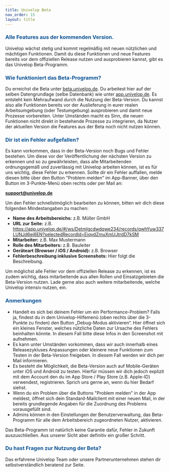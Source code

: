 ```yaml
---
title: Univelop Beta
nav_order: 15
layout: title
---
```


### <span style="color:#0b5394">**Alle Features aus der kommenden Version.**</span>

Univelop wächst stetig und kommt regelmäßig mit neuen nützlichen und mächtigen Funktionen. Damit du diese Funktionen und neue Features bereits vor dem offiziellen Release nutzen und ausprobieren kannst, gibt es das Univelop Beta-Programm.

### <span style="color:#0b5394">**Wie funktioniert das Beta-Programm?**</span>

Du erreichst die Beta unter [beta.univelop.de](<[url](https://beta.univelop.de/)>). Du arbeitest hier auf der selben Datengrundlage (selbe Datenbank) wie unter [app.univelop.de](<[url](https://app.univelop.de/)>). Es entsteht kein Mehraufwand durch die Nutzung der Beta-Version. Du kannst also alle Funktionen bereits vor der Auslieferung in eurer realen Arbeitsumgebung (oder Testumgebung) ausprobieren und damit neue Prozesse vorbereiten. Unter Umständen macht es Sinn, die neuen Funktionen nicht direkt in bestehende Prozesse zu integrieren, da Nutzer der aktuellen Version die Features aus der Beta noch nicht nutzen können.

### <span style="color:#0b5394">**Dir ist ein Fehler aufgefallen?**</span>

Es kann vorkommen, dass in der Beta-Version noch Bugs und Fehler bestehen. Um diese vor der Veröffentlichung der nächsten Version zu erkennen und so zu gewährleisten, dass alle Mitarbeitenden ordnungsgemäß und zuverlässig mit Univelop arbeiten können, ist es für uns wichtig, diese Fehler zu erkennen. Sollte dir ein Fehler auffallen, melde diesen bitte über den Button "Problem melden" im App-Banner, über den Button im 3-Punkte-Menü oben rechts oder per Mail an:

**[support@univelop.de](mailto:support@univelop.de)**

Um den Fehler schnellstmöglich bearbeiten zu können, bitten wir dich diese folgenden Mindestangaben zu machen:

-   **Name des Arbeitsbereichs:** z.B. Müller GmbH
-   **URL zur Seite:** z.B. https://app.univelop.de/#/ws/DetmIgcdwdqwe234/records/qwhYuw337LUNJd6ei6EN?selectedRecordId=EiqydZmuXmUJtrdD7kSM
-   **Mitarbeiter:** z.B. Max Mustermann
-   **Rolle des Mitarbeiters:** z.B. Bauleiter
-   **Geräteart (Browser / iOS / Android):** z.B. Browser
-   **Fehlerbeschreibung inklusive Screenshots:**
    Hier folgt die Beschreibung.

Um möglichst alle Fehler vor dem offiziellen Release zu erkennen, ist es zudem wichtig, dass mitarbeitende aus allen Rollen und Einsatzgebieten die Beta-Version nutzen. Lade gerne also auch weitere mitarbeitende, welche Univelop intensiv nutzen, ein.

### <span style="color:#0b5394">**Anmerkungen**</span>

-   Handelt es sich bei deinem Fehler um ein Performance-Problem? Falls ja, findest du in dem Univelop-Hilfemenü (oben rechts über die 3-Punkte zu finden) den Button „Debug-Modus aktivieren“. Hier öffnet sich ein kleines Fenster, welches nützliche Daten zur Ursache des Fehlers beinhalten könnte. In diesem Fall bitte diese Infos in den Screenshot mit aufnehmen.
-   Es kann unter Umständen vorkommen, dass wir auch innerhalb eines Releasezykluses Anpassungen oder kleinere neue Funktionen zum Testen in der Beta-Version freigeben. In diesem Fall werden wir dich per Mail informieren.
-   Es besteht die Möglichkeit, die Beta-Version auch auf Mobile-Geräten unter iOS und Android zu testen. Hierfür müssen wir dich jedoch explizit mit dem Account den du im App Store / Play Store (z.B. Apple-ID) verwendest, registrieren. Sprich uns gerne an, wenn du hier Bedarf siehst.
-   Wenn du ein Problem über die Buttons "Problem melden" in der App meldest, öffnet sich dein Standard-Mailclient mit einer neuen Mail, in der bereits grundlegende Angaben für die Zuordnung des Problems vorausgefüllt sind.
-   Admins können in den Einstellungen der Benutzerverwaltung, das Beta-Programm für alle dem Arbeitsbereich zugeordneten Nutzer, aktivieren.

Das Beta-Programm ist natürlich keine Garantie dafür, Fehler in Zukunft auszuschließen. Aus unserer Sicht aber definitiv ein großer Schritt.

### <span style="color:#0b5394">**Du hast Fragen zur Nutzung der Beta?**</span>

Das erfahrene Univelop Team oder unsere Partnerunternehmen stehen dir selbstverständlich beratend zur Seite.
